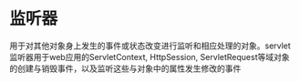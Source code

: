 # 监听器

用于对其他对象身上发生的事件或状态改变进行监听和相应处理的对象。servlet监听器用于web应用的ServletContext, HttpSession, ServletRequest等域对象的创建与销毁事件，以及监听这些与对象中的属性发生修改的事件